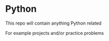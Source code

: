 # Python
This repo will contain anything Python related

For example projects and/or practice problems
